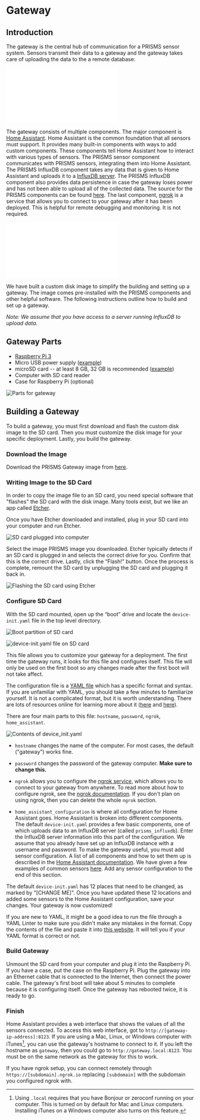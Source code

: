 # Gateway

## Introduction

The gateway is the central hub of communication for a PRISMS sensor system. Sensors transmit their data to a gateway and the gateway takes care of uploading the data to the a remote database:

![High Level Architecture](images/High-Level-Architecture.pdf)

The gateway consists of multiple components. The major component is [Home Assistant](https://home-assistant.io). Home Assistant is the common foundation that all sensors must support. It provides many built-in components with ways to add custom components. These components tell Home Assistant how to interact with various types of sensors. The PRISMS sensor component communicates with PRISMS sensors, integrating them into Home Assistant. The PRISMS InfluxDB component takes any data that is given to Home Assistant and uploads it to a [InfluxDB server](https://github.com/influxdata/influxdb). The PRISMS InfluxDB component also provides data persistence in case the gateway loses power and has not been able to upload all of the collected data. The source for the PRISMS components can be found [here](https://github.com/VDL-PRISM/home-assistant-components).  The last component, [ngrok](https://ngrok.com) is a service that allows you to connect to your gateway after it has been deployed. This is helpful for remote debugging and monitoring. It is not required.

![Gateway Components](images/Gateway.pdf)

We have built a custom disk image to simplify the building and setting up a gateway. The image comes pre-installed with the PRISMS components and other helpful software. The following instructions outline how to build and set up a gateway.

_Note: We assume that you have access to a server running InfluxDB to upload data._

## Gateway Parts
- [Raspberry Pi 3](https://www.raspberrypi.org/products/raspberry-pi-3-model-b/)
- Micro USB power supply ([example](https://www.adafruit.com/product/1995))
- microSD card -- at least 8 GB, 32 GB is recommended ([example](https://www.amazon.com/dp/B010Q57T02/ref=twister_B011BRUOMO))
- Computer with SD card reader
- Case for Raspberry Pi (optional)

![Parts for gateway](images/parts.jpg)

## Building a Gateway

To build a gateway, you must first download and flash the custom disk image to the SD card. Then you must customize the disk image for your specific deployment. Lastly, you build the gateway.

### Download the Image
Download the PRISMS Gateway image from [here](https://www.files.app.lundrigan.org/2017-05-15-prisms-gateway.img.zip).

### Writing Image to the SD Card
In order to copy the image file to an SD card, you need special software that "flashes" the SD card with the disk image. Many tools exist, but we like an app called [Etcher](https://etcher.io).

Once you have Etcher downloaded and installed, plug in your SD card into your computer and run Etcher.

![SD card plugged into computer](images/sd_card.jpg)

Select the image PRISMS image you downloaded. Etcher typically detects if an SD card is plugged in and selects the correct drive for you. Confirm that this is the correct drive. Lastly, click the “Flash!” button. Once the process is complete, remount the SD card by unplugging the SD card and plugging it back in.

![Flashing the SD card using Etcher](images/etcher.png)

### Configure SD Card
With the SD card mounted, open up the “boot” drive and locate the `device-init.yaml` file in the top level directory.

![Boot partition of SD card](images/boot.png)

![`device-init.yaml` file on SD card](images/device-init.png)

This file allows you to customize your gateway for a deployment. The first time the gateway runs, it looks for this file and configures itself. This file will only be used on the first boot so any changes made after the first boot will not take affect.

The configuration file is a [YAML file](http://yaml.org) which has a specific format and syntax. If you are unfamiliar with YAML, you should take a few minutes to familiarize yourself. It is not a complicated format, but it is worth understanding. There are lots of resources online for learning more about it ([here](https://learnxinyminutes.com/docs/yaml/) and [here](https://www.youtube.com/watch?v=W3tQPk8DNbk)).

There are four main parts to this file: `hostname`, `password`, `ngrok`, `home_assistant`.

![Contents of `device_init.yaml`](images/config.png)

- `hostname` changes the name of the computer. For most cases, the default ("gateway") works fine.

- `password` changes the password of the gateway computer. **Make sure to change this.**

- `ngrok` allows you to configure the [ngrok service](https://ngrok.com), which allows you to connect to your gateway from anywhere. To read more about how to configure ngrok, see the [ngrok documentation](https://ngrok.com/docs#config). If you don't plan on using ngrok, then you can delete the whole `ngrok` section.

- `home_assistant_configuration` is where all configuration for Home Assistant goes. Home Assistant is broken into different components. The default `device-init.yaml` provides a few basic components, one of which uploads data to an InfluxDB server (called `prisms_influxdb`). Enter the InfluxDB server information into this part of the configuration. We assume that you already have set up an InfluxDB instance with a username and password. To make the gateway useful, you must add sensor configuration. A list of all components and how to set them up is described in the [Home Assistant documentation](https://home-assistant.io/components). We have given a few examples of common sensors [here](sensor_examples.md). Add any sensor configuration to the end of this section.

The default `device-init.yaml` has 12 places that need to be changed, as marked by "[CHANGE ME]". Once you have updated these 12 locations and added some sensors to the Home Assistant configuration, save your changes. Your gateway is now customized!

If you are new to YAML, it might be a good idea to run the file through a YAML Linter to make sure you didn't make any mistakes in the format. Copy the contents of the file and paste it into [this website](http://www.yamllint.com). It will tell you if your YAML format is correct or not.

### Build Gateway
Unmount the SD card from your computer and plug it into the Raspberry Pi. If you have a case, put the case on the Raspberry Pi. Plug the gateway into an Ethernet cable that is connected to the Internet, then connect the power cable. The gateway's first boot will take about 5 minutes to complete because it is configuring itself. Once the gateway has rebooted twice, it is ready to go.

### Finish
Home Assistant provides a web interface that shows the values of all the sensors connected. To access this web interface, got to `http://[gateway-ip-address]:8123`. If you are using a Mac, Linux, or Windows computer with iTunes[^1], you can use the gateway's hostname to connect to it. If you left the hostname as `gateway`, then you could go to `http://gateway.local:8123`. You must be on the same network as the gateway for this to work.

If you have ngrok setup, you can connect remotely through `https://[subdomain].ngrok.io` replacing `[subdomain]` with the subdomain you configured ngrok with.


[^1]: Using `.local` requires that you have Bonjour or zeroconf running on your computer. This is turned on by default for Mac and Linux computers. Installing iTunes on a Windows computer also turns on this feature.
